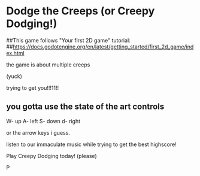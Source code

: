 # Dodge the Creeps (or Creepy Dodging!)

##This game follows "Your first 2D game" tutorial:
##https://docs.godotengine.org/en/latest/getting_started/first_2d_game/index.html

the game is about multiple creeps

(yuck)

trying to get you!!!11!!

you gotta use the state of the art controls
------------------------------------------------
W- up
A- left
S- down
d- right

or the arrow keys i guess.

listen to our immaculate music while trying to get the best highscore!

Play Creepy Dodging today! (please)

P

